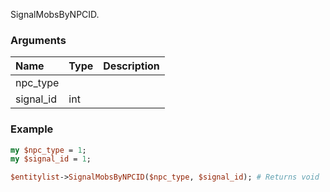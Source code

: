 SignalMobsByNPCID.
### Arguments
**Name**|**Type**|**Description**
:---|:---|:---
npc_type||
signal_id|int|

### Example

```perl
my $npc_type = 1;
my $signal_id = 1;

$entitylist->SignalMobsByNPCID($npc_type, $signal_id); # Returns void
```